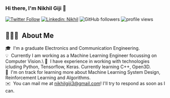 ### Hi there, I'm Nikhil Giji 👋 

[![Twitter Follow](https://img.shields.io/twitter/follow/NikhilGiji?label=Follow)](https://twitter.com/intent/follow?screen_name=NikhilGiji)
[![Linkedin: Nikhil](https://img.shields.io/badge/-Nikhil-blue?style=flat-square&logo=Linkedin&logoColor=white&link=https://www.linkedin.com/in/nikhilfrancisgiji/)](https://www.linkedin.com/in/nikhilfrancisgiji/)
![GitHub followers](https://img.shields.io/github/followers/nikhilgiji?label=Follow&style=social)
<img alt = "profile views" src="https://komarev.com/ghpvc/?username=nikhilgiji&color=brightgreen">  


## 👨🏻‍💻 &nbsp;About Me

🎓 &nbsp;I'm a graduate Electronics and Communication Engineering.\
💡 &nbsp;Currently I am working as a Machine Learning Engineer focussing on Computer Vision.\ 
🌱 &nbsp;I have experience in working with technologies icluding Python, Tensorflow, Keras. Currently learning C++, Open3D.\
🌱 &nbsp;I'm on track for learning more about Machine Learning System Design, Reinforcement Learning and Algorithms.\
✉️ &nbsp;You can mail me at nikhilgiji3@gmail.com! I'll try to respond as soon as I can.
